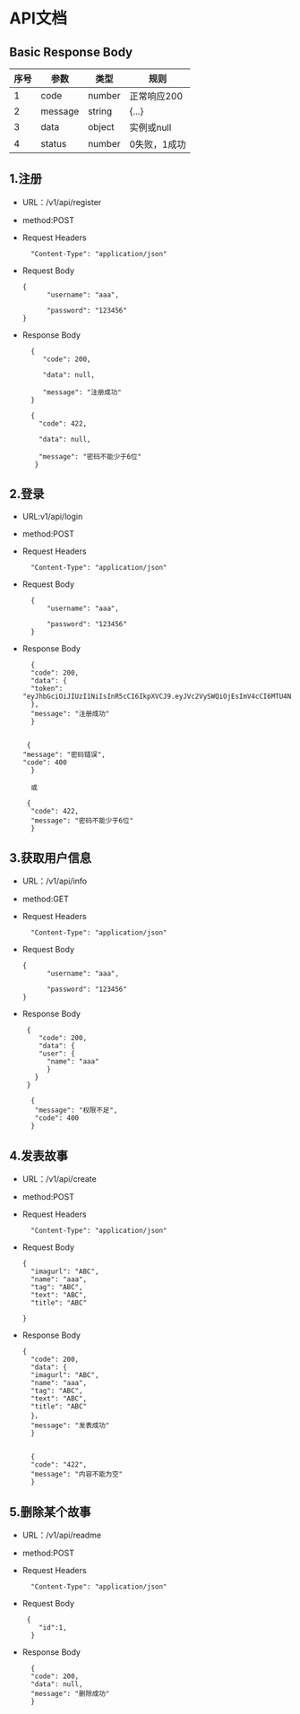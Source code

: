 # API文档
## Basic Response Body

序号  |参数|类型|规则|
---- | -----| -----|-----|
1|code|number|正常响应200|
2|message|string|{...}|
3|data|object|实例或null|
4|status|number|0失败，1成功|

## 1.注册

- URL：/v1/api/register  

- method:POST

- Request Headers

        "Content-Type": "application/json"

- Request Body

      {  
            "username": "aaa",  
    
            "password": "123456"    
      }
- Response Body

        {
           "code": 200,
           
           "data": null,
           
           "message": "注册成功"
        }

        {
          "code": 422,
          
          "data": null,
          
          "message": "密码不能少于6位"
         }
## 2.登录
- URL:v1/api/login

- method:POST

- Request Headers

        "Content-Type": "application/json"

- Request Body

        {  
            "username": "aaa",  
    
            "password": "123456"    
        }
- Response Body

        {
        "code": 200,
        "data": {
        "token":      "eyJhbGciOiJIUzI1NiIsInR5cCI6IkpXVCJ9.eyJVc2VySWQiOjEsImV4cCI6MTU4NzAyOTU1NCwiaWF0IjoxNTg2NDI0NzU0LCJpc3MiOiJoYWNrd2VlayIsInN1YiI6InVzZXIgdG9rZW4ifQ.U35akfANrcQqx2zI25lQAsJFopQMbYawHYKNAVTdGjY"
        },
        "message": "注册成功"
        }

     
       {
      "message": "密码错误",
      "code": 400
        }
        
        或
        
       {
        "code": 422,
        "message": "密码不能少于6位"
        }
## 3.获取用户信息

- URL：/v1/api/info 

- method:GET

- Request Headers

        "Content-Type": "application/json"

- Request Body

      {  
            "username": "aaa",  
    
            "password": "123456"    
      }
- Response Body
        
       {
          "code": 200,
          "data": {
          "user": {
            "name": "aaa"
            }
         }
       }
     
        {
         "message": "权限不足",
         "code": 400
        }

## 4.发表故事

- URL：/v1/api/create

- method:POST

- Request Headers

        "Content-Type": "application/json"

- Request Body

      {  
        "imagurl": "ABC",
        "name": "aaa",
        "tag": "ABC",
        "text": "ABC",
        "title": "ABC"
            
      }
- Response Body

      {
        "code": 200,
        "data": {
        "imagurl": "ABC",
        "name": "aaa",
        "tag": "ABC",
        "text": "ABC",
        "title": "ABC"
        }，
        "message": "发表成功"
        }
        
        
        {
        "code": "422",
        "message": "内容不能为空"
        }
        
## 5.删除某个故事

- URL：/v1/api/readme

- method:POST

- Request Headers

        "Content-Type": "application/json"

- Request Body

       {
          "id":1,
        }
- Response Body

        {
        "code": 200,
        "data": null,
        "message": "删除成功"
        }
        
        
        
       

        
    


 
        
        
        
        
        
